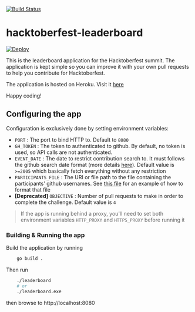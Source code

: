 [![Build Status](https://travis-ci.org/ourtigarage/hacktoberfest-leaderboard.svg?branch=master)](https://travis-ci.org/ourtigarage/hacktoberfest-leaderboard)

# hacktoberfest-leaderboard

[![Deploy](https://www.herokucdn.com/deploy/button.svg)](https://heroku.com/deploy?template=https://github.com/ourtigarage/hacktoberfest-leaderboard)

This is the leaderboard application for the Hacktoberfest summit.
The application is kept simple so you can improve it with your own pull requests to help you
contribute for Hacktoberfest.

The application is hosted on Heroku. Visit it [here](https://hacktoberfest-leaderboard.herokuapp.com/)

Happy coding!

## Configuring the app

Configuration is exclusively done by setting environment variables:

- `PORT` : The port to bind HTTP to. Default to `8080`
- `GH_TOKEN` : The token to authenticated to github. By default, no token is used, so API calls are not authenticated.
- `EVENT_DATE` : The date to restrict contribution search to. It must follows the github search date format (more details [here](https://help.github.com/articles/understanding-the-search-syntax/#query-for-dates)). Default value is `>=2005` which basically fetch everything without any restriction
- `PARTICIPANTS_FILE` : The URI or file path to the file containing the participants' github usernames. See [this file](https://raw.githubusercontent.com/ourtigarage/hacktoberfest-leaderboard/master/tests/resources/participants.md) for an example of how to format that file
- **[Deprecated]** `OBJECTIVE` : Number of pull requests to make in order to complete the challenge. Default value is `4`

> If the app is running behind a proxy, you'll need to set both environment variables `HTTP_PROXY` and `HTTPS_PROXY` before running it

### Building & Running the app

Build the application by running

```bash
    go build .
```

Then run

```bash
    ./leaderboard
    # or
    ./leaderboard.exe
```

then browse to http://localhost:8080
